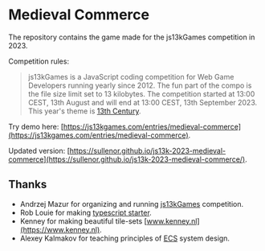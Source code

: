 # Medieval Commerce

The repository contains the game made for the js13kGames competition in 2023.

Competition rules:
> js13kGames is a JavaScript coding competition for Web Game Developers running yearly since 2012. The fun part of the compo is the file size limit set to 13 kilobytes. The competition started at 13:00 CEST, 13th August and will end at 13:00 CEST, 13th September 2023. This year's theme is [13th Century](https://medium.com/js13kgames/js13kgames-2023-has-started-b4a25886d082).

Try demo here: [https://js13kgames.com/entries/medieval-commerce](https://js13kgames.com/entries/medieval-commerce).

Updated version: [https://sullenor.github.io/js13k-2023-medieval-commerce](https://sullenor.github.io/js13k-2023-medieval-commerce/).

## Thanks
- Andrzej Mazur for organizing and running [js13kGames](https://js13kgames.com) competition.
- Rob Louie for making [typescript starter](https://github.com/roblouie/js13k-typescript-starter).
- Kenney for making beautiful tile-sets [www.kenney.nl](https://www.kenney.nl).
- Alexey Kalmakov for teaching principles of [ECS](https://en.wikipedia.org/wiki/Entity_component_system) system design.
